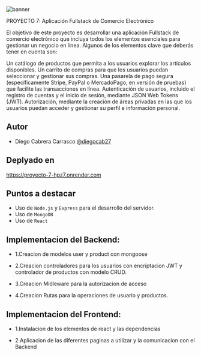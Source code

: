 ![banner](https://github.com/diegocab27/proyecto1/assets/162330383/d1251c1c-916c-4b7c-b57b-cab573e44281)

PROYECTO 7: Aplicación Fullstack de Comercio Electrónico

El objetivo de este proyecto es desarrollar una aplicación Fullstack de comercio electrónico que incluya todos los elementos esenciales para gestionar un negocio en línea. Algunos de los elementos clave que deberás tener en cuenta son:

Un catálogo de productos que permita a los usuarios explorar los artículos disponibles.
Un carrito de compras para que los usuarios puedan seleccionar y gestionar sus compras.
Una pasarela de pago segura (específicamente Stripe, PayPal o MercadoPago, en versión de pruebas) que facilite las transacciones en línea.
Autenticación de usuarios, incluido el registro de cuentas y el inicio de sesión, mediante JSON Web Tokens (JWT).
Autorización, mediante la creación de áreas privadas en las que los usuarios puedan acceder y gestionar su perfil e información personal.


## Autor
- Diego Cabrera Carrasco  [@diegocab27](https://www.github.com/diegocab27)

## Deplyado en 

https://proyecto-7-hpz7.onrender.com

## Puntos a destacar

- Uso de  `Node.js` y `Express` para el desarrollo del servidor.
- Uso de `MongoDB` 
- Uso de `React`


## Implementacion del Backend:

- 1.Creacion de modelos user y product con mongoose

- 2.Creacion controladores para los usuarios con encriptacion JWT y controlador de productos con modelo CRUD.

- 3.Creacion Midleware para la autorizacion de acceso

- 4.Creacion Rutas para la operaciones de usuario y productos.


## Implementacion del Frontend:

- 1.Instalacion de los elementos de react y las dependencias

- 2.Aplicacion de las diferentes paginas a utilizar y la comunicacion con el Backend

